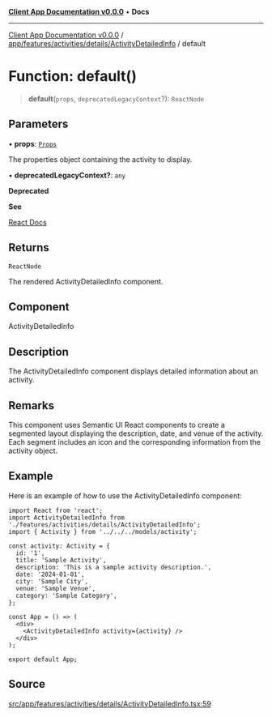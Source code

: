 [**Client App Documentation v0.0.0**](../../../../../../README.md) • **Docs**

***

[Client App Documentation v0.0.0](../../../../../../README.md) / [app/features/activities/details/ActivityDetailedInfo](../README.md) / default

# Function: default()

> **default**(`props`, `deprecatedLegacyContext`?): `ReactNode`

## Parameters

• **props**: [`Props`](../interfaces/Props.md)

The properties object containing the activity to display.

• **deprecatedLegacyContext?**: `any`

**Deprecated**

**See**

[React Docs](https://legacy.reactjs.org/docs/legacy-context.html#referencing-context-in-lifecycle-methods)

## Returns

`ReactNode`

The rendered ActivityDetailedInfo component.

## Component

ActivityDetailedInfo

## Description

The ActivityDetailedInfo component displays detailed information about an activity.

## Remarks

This component uses Semantic UI React components to create a segmented layout displaying the description, date, and venue of the activity.
Each segment includes an icon and the corresponding information from the activity object.

## Example

Here is an example of how to use the ActivityDetailedInfo component:
```tsx
import React from 'react';
import ActivityDetailedInfo from './features/activities/details/ActivityDetailedInfo';
import { Activity } from '../../../models/activity';

const activity: Activity = {
  id: '1',
  title: 'Sample Activity',
  description: 'This is a sample activity description.',
  date: '2024-01-01',
  city: 'Sample City',
  venue: 'Sample Venue',
  category: 'Sample Category',
};

const App = () => (
  <div>
    <ActivityDetailedInfo activity={activity} />
  </div>
);

export default App;
```

## Source

[src/app/features/activities/details/ActivityDetailedInfo.tsx:59](https://github.com/jimmykurian/Reactivities/blob/2ac04b3bd2078e178d4132d39af05e6bd9aa429e/client-app/src/app/features/activities/details/ActivityDetailedInfo.tsx#L59)
